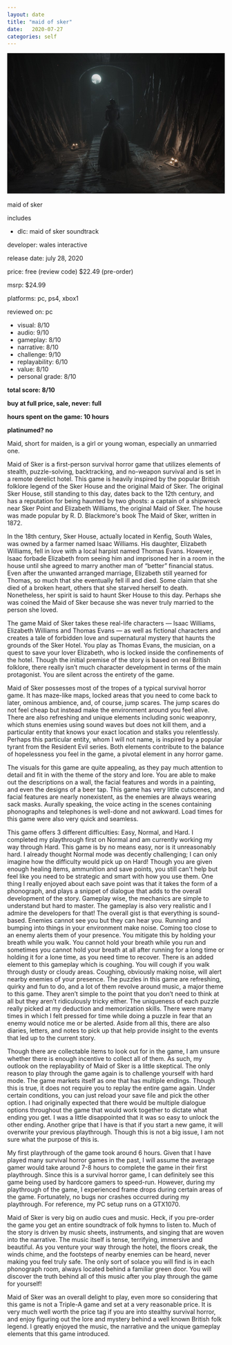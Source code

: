 ```yaml
---
layout: date
title: "maid of sker"
date:   2020-07-27
categories: self
---
```


![mos](/assets/img/mos.jpg)

maid of sker

includes 
- dlc: maid of sker soundtrack

developer: wales interactive

release date: july 28, 2020

price: free (review code) $22.49 (pre-order)

msrp: $24.99

platforms: pc, ps4, xbox1

reviewed on: pc

- visual: 8/10
- audio: 9/10
- gameplay: 8/10
- narrative: 8/10
- challenge: 9/10
- replayability: 6/10
- value: 8/10
- personal grade: 8/10

**total score: 8/10**

**buy at full price, sale, never: full**

**hours spent on the game: 10 hours**

**platinumed? no**

Maid, short for maiden, is a girl or young woman, especially an unmarried one.  

Maid of Sker is a first-person survival horror game that utilizes elements of stealth, puzzle-solving, backtracking, and no-weapon survival and is set in a remote derelict hotel. This game is heavily inspired by the popular British folklore legend of the Sker House and the original Maid of Sker. The original Sker House, still standing to this day, dates back to the 12th century, and has a reputation for being haunted by two ghosts: a captain of a shipwreck near Sker Point and Elizabeth Williams, the original Maid of Sker. The house was made popular by R. D. Blackmore's book The Maid of Sker, written in 1872.

In the 18th century, Sker House, actually located in Kenfig, South Wales, was owned by a farmer named Isaac Williams. His daughter, Elizabeth Williams, fell in love with a local harpist named Thomas Evans. However, Isaac forbade Elizabeth from seeing him and imprisoned her in a room in the house until she agreed to marry another man of “better” financial status. Even after the unwanted arranged marriage, Elizabeth still yearned for Thomas, so much that she eventually fell ill and died. Some claim that she died of a broken heart, others that she starved herself to death. Nonetheless, her spirit is said to haunt Sker House to this day. Perhaps she was coined the Maid of Sker because she was never truly married to the person she loved.

The game Maid of Sker takes these real-life characters — Isaac Williams, Elizabeth Williams and Thomas Evans — as well as fictional characters and creates a tale of forbidden love and supernatural mystery that haunts the grounds of the Sker Hotel. You play as Thomas Evans, the musician, on a quest to save your lover Elizabeth, who is locked inside the confinements of the hotel. Though the initial premise of the story is based on real British folklore, there really isn’t much character development in terms of the main protagonist. You are silent across the entirety of the game.

Maid of Sker possesses most of the tropes of a typical survival horror game. It has maze-like maps, locked areas that you need to come back to later, ominous ambience, and, of course, jump scares. The jump scares do not feel cheap but instead make the environment around you feel alive. There are also refreshing and unique elements including sonic weaponry, which stuns enemies using sound waves but does not kill them, and a particular entity that knows your exact location and stalks you relentlessly. Perhaps this particular entity, whom I will not name, is inspired by a popular tyrant from the Resident Evil series. Both elements contribute to the balance of hopelessness you feel in the game, a pivotal element in any horror game.

The visuals for this game are quite appealing, as they pay much attention to detail and fit in with the theme of the story and lore. You are able to make out the descriptions on a wall, the facial features and words in a painting, and even the designs of a beer tap. This game has very little cutscenes, and facial features are nearly nonexistent, as the enemies are always wearing sack masks. Aurally speaking, the voice acting in the scenes containing phonographs and telephones is well-done and not awkward. Load times for this game were also very quick and seamless.


This game offers 3 different difficulties: Easy, Normal, and Hard. I completed my playthrough first on Normal and am currently working my way through Hard. This game is by no means easy, nor is it unreasonably hard. I already thought Normal mode was decently challenging; I can only imagine how the difficulty would pick up on Hard! Though you are given enough healing items, ammunition and save points, you still can't help but feel like you need to be strategic and smart with how you use them. One thing I really enjoyed about each save point was that it takes the form of a phonograph, and plays a snippet of dialogue that adds to the overall development of the story. Gameplay wise, the mechanics are simple to understand but hard to master.  The gameplay is also very realistic and I admire the developers for that! The overall gist is that everything is sound-based. Enemies cannot see you but they can hear you. Running and bumping into things in your environment make noise. Coming too close to an enemy alerts them of your presence. You mitigate this by holding your breath while you walk. You cannot hold your breath while you run and sometimes you cannot hold your breath at all after running for a long time or holding it for a lone time, as you need time to recover. There is an added element to this gameplay which is coughing. You will cough if you walk through dusty or cloudy areas. Coughing, obviously making noise, will alert nearby enemies of your presence. The puzzles in this game are refreshing, quirky and fun to do, and a lot of them revolve around music, a major theme to this game. They aren’t simple to the point that you don’t need to think at all but they aren’t ridiculously tricky either. The uniqueness of each puzzle really picked at my deduction and memorization skills. There were many times in which I felt pressed for time while doing a puzzle in fear that an enemy would notice me or be alerted. Aside from all this, there are also diaries, letters, and notes to pick up that help provide insight to the events that led up to the current story.

Though there are collectable items to look out for in the game, I am unsure whether there is enough incentive to collect all of them. As such, my outlook on the replayability of Maid of Sker is a little skeptical. The only reason to play through the game again is to challenge yourself with hard mode. The game markets itself as one that has multiple endings. Though this is true, it does not require you to replay the entire game again. Under certain conditions, you can just reload your save file and pick the other option. I had originally expected that there would be multiple dialogue options throughout the game that would work together to dictate what ending you get. I was a little disappointed that it was so easy to unlock the other ending. Another gripe that I have is that if you start a new game, it will overwrite your previous playthrough. Though this is not a big issue, I am not sure what the purpose of this is.

My first playthrough of the game took around 6 hours. Given that I have played many survival horror games in the past, I will assume the average gamer would take around 7-8 hours to complete the game in their first playthrough. Since this is a survival horror game, I can definitely see this game being used by hardcore gamers to speed-run. However, during my playthrough of the game, I experienced frame drops during certain areas of the game. Fortunately, no bugs nor crashes occurred during my playthrough. For reference, my PC setup runs on a GTX1070.

Maid of Sker is very big on audio cues and music. Heck, if you pre-order the game you get an entire soundtrack of folk hymns to listen to. Much of the story is driven by music sheets, instruments, and singing that are woven into the narrative. The music itself is tense, terrifying, immersive and beautiful. As you venture your way through the hotel, the floors creak, the winds chime, and the footsteps of nearby enemies can be heard, never making you feel truly safe. The only sort of solace you will find is in each phonograph room, always located behind a familiar green door. You will discover the truth behind all of this music after you play through the game for yourself!

Maid of Sker was an overall delight to play, even more so considering that this game is not a Triple-A game and set at a very reasonable price. It is very much well worth the price tag if you are into stealthy survival horror, and enjoy figuring out the lore and mystery behind a well known British folk legend. I greatly enjoyed the music, the narrative and the unique gameplay elements that this game introduced.
